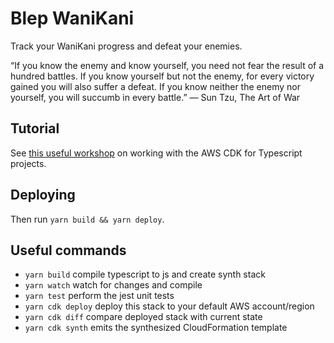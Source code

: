 # Blep WaniKani

Track your WaniKani progress and defeat your enemies.

“If you know the enemy and know yourself, you need not fear the result of a hundred battles. If you know yourself but not the enemy, for every victory gained you will also suffer a defeat. If you know neither the enemy nor yourself, you will succumb in every battle.”
― Sun Tzu, The Art of War
## Tutorial  
See [this useful workshop](https://cdkworkshop.com/20-typescript.html) on working with the AWS CDK for Typescript projects.

## Deploying
Then run `yarn build && yarn deploy`.

## Useful commands

 * `yarn build`   compile typescript to js and create synth stack
 * `yarn watch`   watch for changes and compile
 * `yarn test`    perform the jest unit tests
 * `yarn cdk deploy`      deploy this stack to your default AWS account/region
 * `yarn cdk diff`        compare deployed stack with current state
 * `yarn cdk synth`       emits the synthesized CloudFormation template
